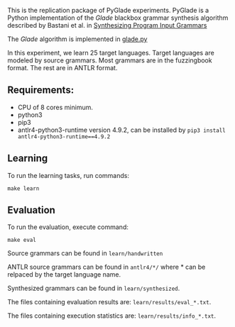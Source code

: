 
This is the replication package of PyGlade experiments.
PyGlade is a Python implementation of the _Glade_ blackbox grammar synthesis algorithm described by
Bastani et al. in [Synthesizing Program Input
Grammars](https://arxiv.org/pdf/1608.01723.pdf)

The _Glade_ algorithm is implemented in [glade.py](https://github.com/bendrissou/PyGlade/blob/experiments/learn/glade-py/src/glade.py)

In this experiment, we learn 25 target languages. Target languages are modeled by source grammars. Most grammars are in the fuzzingbook format. The rest are in ANTLR format.

## Requirements:
* CPU of 8 cores minimum.
* python3
* pip3
* antlr4-python3-runtime version 4.9.2, can be installed by `pip3 install antlr4-python3-runtime==4.9.2`

## Learning
To run the learning tasks, run commands:

    make learn

## Evaluation
To run the evaluation, execute command:

    make eval

Source grammars can be found in `learn/handwritten`

ANTLR source grammars can be found in `antlr4/*/` where * can be relpaced by the target language name.

Synthesized grammars can be found in `learn/synthesized`.

The files containing evaluation results are: `learn/results/eval_*.txt`.

The files containing execution statistics are: `learn/results/info_*.txt`.


